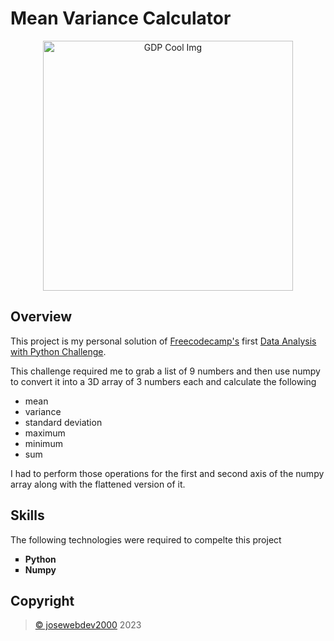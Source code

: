 # Mean Variance Calculator
<div align="center">
    <img src="https://cdn-icons-png.flaticon.com/512/1011/1011863.png" alt="GDP Cool Img" width="400">
</div>

## Overview

<div>
    <p>This project is my personal solution of <a href="https://www.freecodecamp.org/" target="_blank">Freecodecamp's</a> first <a href="https://www.freecodecamp.org/learn/data-analysis-with-python/data-analysis-with-python-projects/mean-variance-standard-deviation-calculator" target="_blank">Data Analysis with Python Challenge</a>.</p>
    <p>This challenge required me to grab a list of 9 numbers and then use numpy to convert it into a 3D array of 3 numbers each and calculate the following</p>
    <ul>
        <li>mean</li>
        <li>variance</li>
        <li>standard deviation</li>
        <li>maximum</li>
        <li>minimum</li>
        <li>sum</li>
    </ul>
    <p>I had to perform those operations for the first and second axis of the numpy array along with the flattened version of it.</p>
</div>

## Skills
<div>
    <p>The following technologies were required to compelte this project</p>
    <ul style="list-style-type: square;">
        <li><b>Python</b></li>
        <li><b>Numpy</b></li>
    </ul>
</div>

## Copyright
<div>
    <blockquote>
        <a href="https://github.com/josewebdev2000">&copy; josewebdev2000</a> 2023
    </blockquote>
</div>
